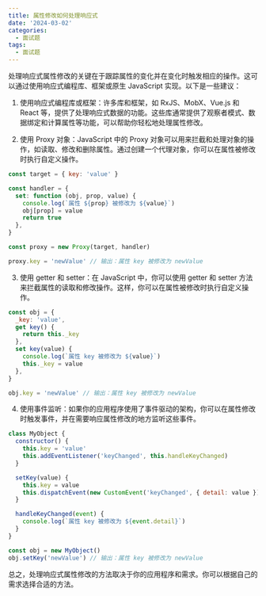 ```yaml
---
title: 属性修改如何处理响应式
date: '2024-03-02'
categories:
  - 面试题
tags:
  - 面试题
---
```


处理响应式属性修改的关键在于跟踪属性的变化并在变化时触发相应的操作。这可以通过使用响应式编程库、框架或原生 JavaScript 实现。以下是一些建议：

1. 使用响应式编程库或框架：许多库和框架，如 RxJS、MobX、Vue.js 和 React 等，提供了处理响应式数据的功能。这些库通常提供了观察者模式、数据绑定和计算属性等功能，可以帮助你轻松地处理属性修改。

2. 使用 Proxy 对象：JavaScript 中的 Proxy 对象可以用来拦截和处理对象的操作，如读取、修改和删除属性。通过创建一个代理对象，你可以在属性被修改时执行自定义操作。

```javascript
const target = { key: 'value' }

const handler = {
  set: function (obj, prop, value) {
    console.log(`属性 ${prop} 被修改为 ${value}`)
    obj[prop] = value
    return true
  },
}

const proxy = new Proxy(target, handler)

proxy.key = 'newValue' // 输出：属性 key 被修改为 newValue
```

3. 使用 getter 和 setter：在 JavaScript 中，你可以使用 getter 和 setter 方法来拦截属性的读取和修改操作。这样，你可以在属性被修改时执行自定义操作。

```javascript
const obj = {
  _key: 'value',
  get key() {
    return this._key
  },
  set key(value) {
    console.log(`属性 key 被修改为 ${value}`)
    this._key = value
  },
}

obj.key = 'newValue' // 输出：属性 key 被修改为 newValue
```

4. 使用事件监听：如果你的应用程序使用了事件驱动的架构，你可以在属性修改时触发事件，并在需要响应属性修改的地方监听这些事件。

```javascript
class MyObject {
  constructor() {
    this.key = 'value'
    this.addEventListener('keyChanged', this.handleKeyChanged)
  }

  setKey(value) {
    this.key = value
    this.dispatchEvent(new CustomEvent('keyChanged', { detail: value }))
  }

  handleKeyChanged(event) {
    console.log(`属性 key 被修改为 ${event.detail}`)
  }
}

const obj = new MyObject()
obj.setKey('newValue') // 输出：属性 key 被修改为 newValue
```

总之，处理响应式属性修改的方法取决于你的应用程序和需求。你可以根据自己的需求选择合适的方法。
